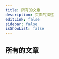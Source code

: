 ```yaml
---
title: 所有的文章
description: 页面的描述
editLink: false
sidebar: false
isShowList: false
---
```

## 所有的文章

<AllPostList />
